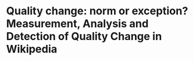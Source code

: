 # Quality change: norm or exception? Measurement, Analysis and Detection of Quality Change in Wikipedia

